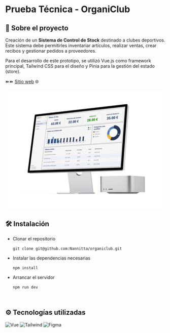 # Prueba Técnica - OrganiClub

## 📁 Sobre el proyecto

Creación de un **Sistema de Control de Stock** destinado a
clubes deportivos. Este sistema debe permitirles inventariar artículos, realizar
ventas, crear recibos y gestionar pedidos a proveedores.

Para el desarrollo de este prototipo, se utilizó
Vue.js como framework principal, Tailwind CSS para el diseño y Pinia para
la gestión del estado (store).

⏩⏩ [Sitio web](https://organiclub-prueba-tecnica.vercel.app/) 🌐

<div align="center"><img src='./docs/mockup.png' width='500'/></div>

## 🛠️ Instalación

- Clonar el repositorio

  ```
  git clone git@github.com:Nannitta/organiclub.git
  ```

- Instalar las dependencias necesarias

  ```
  npm install
  ```

- Arrancar el servidor

  ```
  npm run dev
  ```

<br/>

## ⚙️ Tecnologías utilizadas

![Vue](https://img.shields.io/badge/Vue.js-4FC08D.svg?style=for-the-badge&logo=vuedotjs&logoColor=white)
![Tailwind](https://img.shields.io/badge/Tailwind%20CSS-06B6D4.svg?style=for-the-badge&logo=Tailwind-CSS&logoColor=white)
![Figma](https://img.shields.io/badge/Figma-F24E1E.svg?style=for-the-badge&logo=Figma&logoColor=white)
